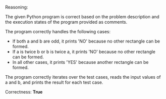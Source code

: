 Reasoning: 

The given Python program is correct based on the problem description and the execution states of the program provided as comments. 

The program correctly handles the following cases:

- If both a and b are odd, it prints 'NO' because no other rectangle can be formed.
- If a is twice b or b is twice a, it prints 'NO' because no other rectangle can be formed.
- In all other cases, it prints 'YES' because another rectangle can be formed.

The program correctly iterates over the test cases, reads the input values of a and b, and prints the result for each test case.

Correctness: **True**